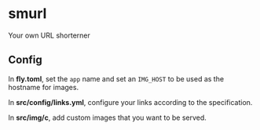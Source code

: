 # smurl

Your own URL shorterner

## Config

In **fly.toml**, set the `app` name and set an `IMG_HOST` to be used as the
hostname for images.

In **src/config/links.yml**, configure your links according to the
specification.

In **src/img/c**, add custom images that you want to be served.
